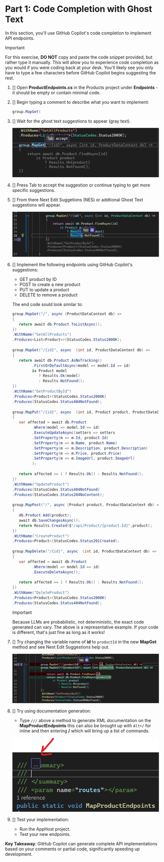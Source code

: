 # Part 1: Code Completion with Ghost Text

In this section, you'll use GitHub Copilot's code completion to implement API endpoints.

> [!IMPORTANT]
> For this exercise, **DO NOT** copy and paste the code snippet provided, but rather type it manually. This will allow you to experience code completion as you would if you were coding back at your desk. You'll likely see you only have to type a few characters before GitHub Copilot begins suggesting the rest.

1. [] Open **ProductEndpoints.cs** in the Products project under **Endpoints** - it should be empty or contain minimal code.
2. [] Begin typing a comment to describe what you want to implement:
   ```csharp
   group.MapGet(
   ```
3. [] Wait for the ghost text suggestions to appear (gray text).

   ![Code suggestions](./images/1-ghost-text.png)

4. [] Press Tab to accept the suggestion or continue typing to get more specific suggestions.

5. [] From there Next Edit Suggetions (NES) or addtional Ghost Text suggestions will appear. 

   ![NES showing up](./images/1-nes.png)

6. [] Implement the following endpoints using GitHub Copilot's suggestions:
   - GET product by ID
   - POST to create a new product
   - PUT to update a product
   - DELETE to remove a product

   The end code sould look similar to:

   ```csharp
   group.MapGet("/", async (ProductDataContext db) =>
   {
      return await db.Product.ToListAsync();
   })
   .WithName("GetAllProducts")
   .Produces<List<Product>>(StatusCodes.Status200OK);

   group.MapGet("/{id}", async  (int id, ProductDataContext db) =>
   {
      return await db.Product.AsNoTracking()
            .FirstOrDefaultAsync(model => model.Id == id)
            is Product model
               ? Results.Ok(model)
               : Results.NotFound();
   })
   .WithName("GetProductById")
   .Produces<Product>(StatusCodes.Status200OK)
   .Produces(StatusCodes.Status404NotFound);

   group.MapPut("/{id}", async  (int id, Product product, ProductDataContext db) =>
   {
      var affected = await db.Product
            .Where(model => model.Id == id)
            .ExecuteUpdateAsync(setters => setters
            .SetProperty(m => m.Id, product.Id)
            .SetProperty(m => m.Name, product.Name)
            .SetProperty(m => m.Description, product.Description)
            .SetProperty(m => m.Price, product.Price)
            .SetProperty(m => m.ImageUrl, product.ImageUrl)
            );

      return affected == 1 ? Results.Ok() : Results.NotFound();
   })
   .WithName("UpdateProduct")
   .Produces(StatusCodes.Status404NotFound)
   .Produces(StatusCodes.Status204NoContent);

   group.MapPost("/", async (Product product, ProductDataContext db) =>
   {
      db.Product.Add(product);
      await db.SaveChangesAsync();
      return Results.Created($"/api/Product/{product.Id}",product);
   })
   .WithName("CreateProduct")
   .Produces<Product>(StatusCodes.Status201Created);

   group.MapDelete("/{id}", async  (int id, ProductDataContext db) =>
   {
      var affected = await db.Product
            .Where(model => model.Id == id)
            .ExecuteDeleteAsync();

      return affected == 1 ? Results.Ok() : Results.NotFound();
   })
   .WithName("DeleteProduct")
   .Produces<Product>(StatusCodes.Status200OK)
   .Produces(StatusCodes.Status404NotFound);
   ```

   > [!IMPORTANT]
   >Because LLMs are probabilistic, not deterministic, the exact code generated can vary. The above is a representative example. If your code is different, that's just fine as long as it works!

7. [] Try changing the variable name of **id** to `productId` in the new **MapGet** method and see Next Edit Suggestions help out.

   ![NES suggestions more](./images/1-nes-2.png)

8. [] Try using documentation generation:
   - Type `///` above a method to generate XML documentation on the **MapProductEndpoints** this can also be brought up with `Alt+/` for inline and then entering **/** which will bring up a list of commands.

   ![documentation generation by Copilot](./images/1-docs.png)

9. [] Test your implementation:
   - Run the AppHost project.
   - Test your new endpoints.

**Key Takeaway**: GitHub Copilot can generate complete API implementations based on your comments or partial code, significantly speeding up development.

